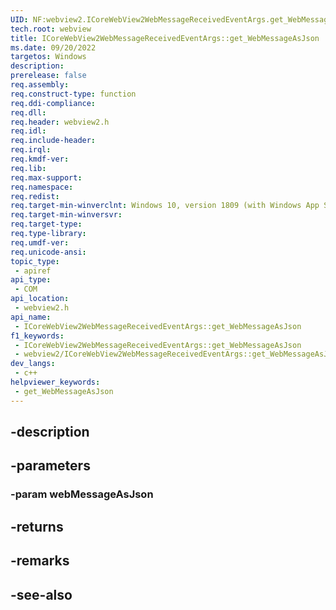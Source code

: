 ```yaml
---
UID: NF:webview2.ICoreWebView2WebMessageReceivedEventArgs.get_WebMessageAsJson
tech.root: webview
title: ICoreWebView2WebMessageReceivedEventArgs::get_WebMessageAsJson
ms.date: 09/20/2022
targetos: Windows
description: 
prerelease: false
req.assembly: 
req.construct-type: function
req.ddi-compliance: 
req.dll: 
req.header: webview2.h
req.idl: 
req.include-header: 
req.irql: 
req.kmdf-ver: 
req.lib: 
req.max-support: 
req.namespace: 
req.redist: 
req.target-min-winverclnt: Windows 10, version 1809 (with Windows App SDK 1.1 or later)
req.target-min-winversvr: 
req.target-type: 
req.type-library: 
req.umdf-ver: 
req.unicode-ansi: 
topic_type:
 - apiref
api_type:
 - COM
api_location:
 - webview2.h
api_name:
 - ICoreWebView2WebMessageReceivedEventArgs::get_WebMessageAsJson
f1_keywords:
 - ICoreWebView2WebMessageReceivedEventArgs::get_WebMessageAsJson
 - webview2/ICoreWebView2WebMessageReceivedEventArgs::get_WebMessageAsJson
dev_langs:
 - c++
helpviewer_keywords:
 - get_WebMessageAsJson
---
```


## -description

## -parameters

### -param webMessageAsJson

## -returns

## -remarks

## -see-also

